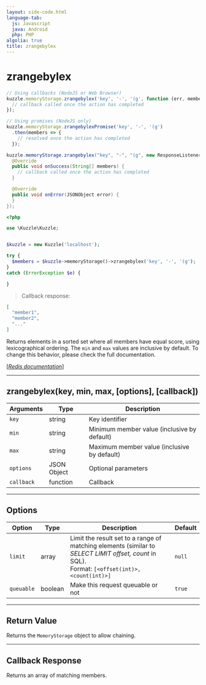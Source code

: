 ```yaml
---
layout: side-code.html
language-tab:
  js: Javascript
  java: Android
  php: PHP
algolia: true
title: zrangebylex
---
```


# zrangebylex

```js
// Using callbacks (NodeJS or Web Browser)
kuzzle.memoryStorage.zrangebylex('key', '-', '(g', function (err, members) {
  // callback called once the action has completed
});

// Using promises (NodeJS only)
kuzzle.memoryStorage.zrangebylexPromise('key', '-', '(g')
  .then(members => {
    // resolved once the action has completed
  });
```

```java
kuzzle.memoryStorage.zrangebylex("key", "-", "(g", new ResponseListener<String[]>() {
  @Override
  public void onSuccess(String[] members) {
    // callback called once the action has completed
  }

  @Override
  public void onError(JSONObject error) {
  }
});
```

```php
<?php

use \Kuzzle\Kuzzle;


$kuzzle = new Kuzzle('localhost');

try {
  $members = $kuzzle->memoryStorage()->zrangebylex('key', '-', '(g');
}
catch (ErrorException $e) {

}
```

> Callback response:

```json
[
  "member1",
  "member2",
  "..."
]
```

Returns elements in a sorted set where all members have equal score, using lexicographical ordering. The `min` and `max` values are inclusive by default. To change this behavior, please check the full documentation.

[[_Redis documentation_]](https://redis.io/commands/zrangebylex)

---

## zrangebylex(key, min, max, [options], [callback])

| Arguments | Type | Description |
|---------------|---------|----------------------------------------|
| `key` | string | Key identifier |
| `min` | string | Minimum member value (inclusive by default) |
| `max` | string | Maximum member value (inclusive by default) |
| `options` | JSON Object | Optional parameters |
| `callback` | function | Callback |

---

## Options

| Option | Type | Description | Default |
|---------------|---------|----------------------------------------|---------|
| `limit` | array | Limit the result set to a range of matching elements (similar to _SELECT LIMIT offset, count_ in SQL).<br/>Format: `[<offset(int)>, <count(int)>]` | `null` |
| `queuable` | boolean | Make this request queuable or not  | ``true`` |


---

## Return Value

Returns the `MemoryStorage` object to allow chaining.

---

## Callback Response

Returns an array of matching members.
